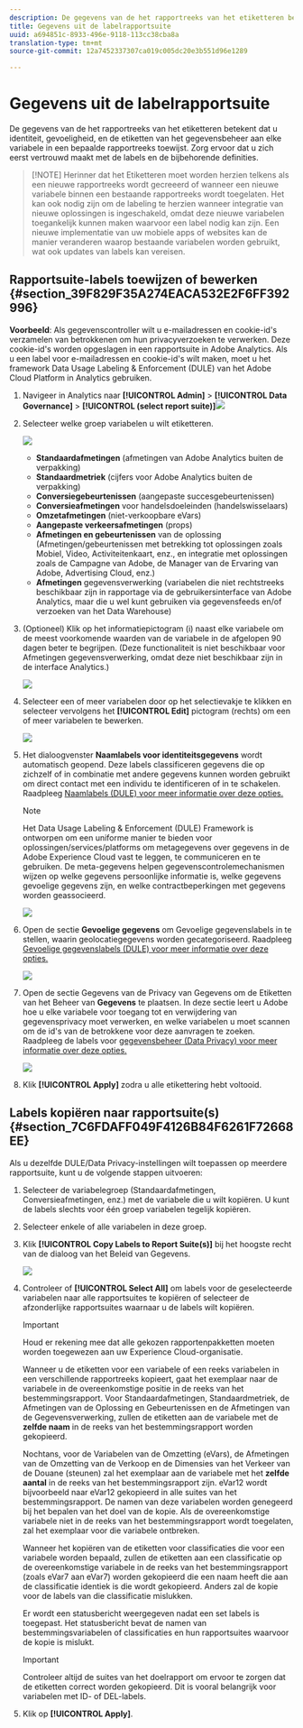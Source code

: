```yaml
---
description: De gegevens van de het rapportreeks van het etiketteren betekent dat u identiteit, gevoeligheid, en de etiketten van het gegevensbeheer aan elke variabele in een bepaalde rapportreeks toewijst. Zorg ervoor dat u zich eerst vertrouwd maakt met de labels en de bijbehorende definities.
title: Gegevens uit de labelrapportsuite
uuid: a694851c-8933-496e-9118-113cc38cba8a
translation-type: tm+mt
source-git-commit: 12a7452337307ca019c005dc20e3b551d96e1289

---
```



# Gegevens uit de labelrapportsuite

De gegevens van de het rapportreeks van het etiketteren betekent dat u identiteit, gevoeligheid, en de etiketten van het gegevensbeheer aan elke variabele in een bepaalde rapportreeks toewijst. Zorg ervoor dat u zich eerst vertrouwd maakt met de labels en de bijbehorende definities.

> [!NOTE] Herinner dat het Etiketteren moet worden herzien telkens als een nieuwe rapportreeks wordt gecreeerd of wanneer een nieuwe variabele binnen een bestaande rapportreeks wordt toegelaten. Het kan ook nodig zijn om de labeling te herzien wanneer integratie van nieuwe oplossingen is ingeschakeld, omdat deze nieuwe variabelen toegankelijk kunnen maken waarvoor een label nodig kan zijn. Een nieuwe implementatie van uw mobiele apps of websites kan de manier veranderen waarop bestaande variabelen worden gebruikt, wat ook updates van labels kan vereisen.

## Rapportsuite-labels toewijzen of bewerken {#section_39F829F35A274EACA532E2F6FF392996}

**Voorbeeld**: Als gegevenscontroller wilt u e-mailadressen en cookie-id&#39;s verzamelen van betrokkenen om hun privacyverzoeken te verwerken. Deze cookie-id&#39;s worden opgeslagen in een rapportsuite in Adobe Analytics. Als u een label voor e-mailadressen en cookie-id&#39;s wilt maken, moet u het framework Data Usage Labeling &amp; Enforcement (DULE) van het Adobe Cloud Platform in Analytics gebruiken.

1. Navigeer in Analytics naar **[!UICONTROL Admin]** > **[!UICONTROL Data Governance]** > **[!UICONTROL (select report suite)]**![](assets/privacy_rs_settings.png)

1. Selecteer welke groep variabelen u wilt etiketteren.

   ![](assets/variables.png)

   * **Standaardafmetingen** (afmetingen van Adobe Analytics buiten de verpakking)
   * **Standaardmetriek** (cijfers voor Adobe Analytics buiten de verpakking)
   * **Conversiegebeurtenissen** (aangepaste succesgebeurtenissen)
   * **Conversieafmetingen** voor handelsdoeleinden (handelswisselaars)
   * **Omzetafmetingen** (niet-verkoopbare eVars)
   * **Aangepaste verkeersafmetingen** (props)
   * **Afmetingen en gebeurtenissen** van de oplossing (Afmetingen/gebeurtenissen met betrekking tot oplossingen zoals Mobiel, Video, Activiteitenkaart, enz., en integratie met oplossingen zoals de Campagne van Adobe, de Manager van de Ervaring van Adobe, Advertising Cloud, enz.)
   * **Afmetingen** gegevensverwerking (variabelen die niet rechtstreeks beschikbaar zijn in rapportage via de gebruikersinterface van Adobe Analytics, maar die u wel kunt gebruiken via gegevensfeeds en/of verzoeken van het Data Warehouse)

1. (Optioneel) Klik op het informatiepictogram (i) naast elke variabele om de meest voorkomende waarden van de variabele in de afgelopen 90 dagen beter te begrijpen. (Deze functionaliteit is niet beschikbaar voor Afmetingen gegevensverwerking, omdat deze niet beschikbaar zijn in de interface Analytics.)

   ![](assets/info.png)

1. Selecteer een of meer variabelen door op het selectievakje te klikken en selecteer vervolgens het **[!UICONTROL Edit]** pictogram (rechts) om een of meer variabelen te bewerken.

   ![](assets/edit.png)

1. Het dialoogvenster **Naamlabels voor identiteitsgegevens** wordt automatisch geopend. Deze labels classificeren gegevens die op zichzelf of in combinatie met andere gegevens kunnen worden gebruikt om direct contact met een individu te identificeren of in te schakelen. Raadpleeg [Naamlabels (DULE) voor meer informatie over deze opties.](/help/admin/c-data-governance/gdpr-labels.md#identity-data-labels)

   >[!NOTE]
   >
   >Het Data Usage Labeling &amp; Enforcement (DULE) Framework is ontworpen om een uniforme manier te bieden voor oplossingen/services/platforms om metagegevens over gegevens in de Adobe Experience Cloud vast te leggen, te communiceren en te gebruiken. De meta-gegevens helpen gegevenscontrolemechanismen wijzen op welke gegevens persoonlijke informatie is, welke gegevens gevoelige gegevens zijn, en welke contractbeperkingen met gegevens worden geassocieerd.

   ![](assets/identity_labels.png)

1. Open de sectie **Gevoelige gegevens** om Gevoelige gegevenslabels in te stellen, waarin geolocatiegegevens worden gecategoriseerd. Raadpleeg [Gevoelige gegevenslabels (DULE) voor meer informatie over deze opties.](/help/admin/c-data-governance/gdpr-labels.md#sensitive-data-labels)

   ![](assets/sensitive_data.png)

1. Open de sectie Gegevens van de Privacy van Gegevens om de Etiketten van het Beheer van **Gegevens** te plaatsen. In deze sectie leert u Adobe hoe u elke variabele voor toegang tot en verwijdering van gegevensprivacy moet verwerken, en welke variabelen u moet scannen om de id&#39;s van de betrokkene voor deze aanvragen te zoeken. Raadpleeg de labels voor [gegevensbeheer (Data Privacy) voor meer informatie over deze opties.](/help/admin/c-data-governance/gdpr-labels.md#data-governance-labels)

   ![](assets/privacy_labels.png)

1. Klik **[!UICONTROL Apply]** zodra u alle etikettering hebt voltooid.

## Labels kopiëren naar rapportsuite(s) {#section_7C6FDAFF049F4126B84F6261F72668EE}

Als u dezelfde DULE/Data Privacy-instellingen wilt toepassen op meerdere rapportsuite, kunt u de volgende stappen uitvoeren:

1. Selecteer de variabelegroep (Standaardafmetingen, Conversieafmetingen, enz.) met de variabele die u wilt kopiëren. U kunt de labels slechts voor één groep variabelen tegelijk kopiëren.
1. Selecteer enkele of alle variabelen in deze groep.
1. Klik **[!UICONTROL Copy Labels to Report Suite(s)]** bij het hoogste recht van de dialoog van het Beleid van Gegevens.

   ![](assets/apply_as_template.png)

1. Controleer of **[!UICONTROL Select All]** om labels voor de geselecteerde variabelen naar alle rapportsuites te kopiëren of selecteer de afzonderlijke rapportsuites waarnaar u de labels wilt kopiëren.

   >[!IMPORTANT]
   >
   >Houd er rekening mee dat alle gekozen rapportenpakketten moeten worden toegewezen aan uw Experience Cloud-organisatie.

   Wanneer u de etiketten voor een variabele of een reeks variabelen in een verschillende rapportreeks kopieert, gaat het exemplaar naar de variabele in de overeenkomstige positie in de reeks van het bestemmingsrapport. Voor Standaardafmetingen, Standaardmetriek, de Afmetingen van de Oplossing en Gebeurtenissen en de Afmetingen van de Gegevensverwerking, zullen de etiketten aan de variabele met de **zelfde naam** in de reeks van het bestemmingsrapport worden gekopieerd.

   Nochtans, voor de Variabelen van de Omzetting (eVars), de Afmetingen van de Omzetting van de Verkoop en de Dimensies van het Verkeer van de Douane (steunen) zal het exemplaar aan de variabele met het **zelfde aantal** in de reeks van het bestemmingsrapport zijn. eVar12 wordt bijvoorbeeld naar eVar12 gekopieerd in alle suites van het bestemmingsrapport. De namen van deze variabelen worden genegeerd bij het bepalen van het doel van de kopie. Als de overeenkomstige variabele niet in de reeks van het bestemmingsrapport wordt toegelaten, zal het exemplaar voor die variabele ontbreken.

   Wanneer het kopiëren van de etiketten voor classificaties die voor een variabele worden bepaald, zullen de etiketten aan een classificatie op de overeenkomstige variabele in de reeks van het bestemmingsrapport (zoals eVar7 aan eVar7) worden gekopieerd die een naam heeft die aan de classificatie identiek is die wordt gekopieerd. Anders zal de kopie voor de labels van die classificatie mislukken.

   Er wordt een statusbericht weergegeven nadat een set labels is toegepast. Het statusbericht bevat de namen van bestemmingsvariabelen of classificaties en hun rapportsuites waarvoor de kopie is mislukt.

   >[!IMPORTANT]
   >
   >Controleer altijd de suites van het doelrapport om ervoor te zorgen dat de etiketten correct worden gekopieerd. Dit is vooral belangrijk voor variabelen met ID- of DEL-labels.

1. Klik op **[!UICONTROL Apply]**.


